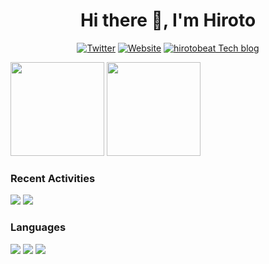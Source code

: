<h1 align="center">Hi there 👋, I'm Hiroto</h1>

<p align="center">
  <a href="https://x.com/hirotobeat"><img src="https://img.shields.io/twitter/follow/hirotobeat?label=Twitter&logo=twitter&style=flat" alt="Twitter"></a>
  <a href="https://hirotobeat.com"><img src="https://img.shields.io/badge/Website-hirotobeat.com-blue?style=flat&logo=google-chrome" alt="Website"></a>
  <a href="https://hirotobeat.vercel.app"><img src="https://img.shields.io/badge/Portfolio-hirotobeat.vercel.app-blue?style=flat&logo=vercel" alt="hirotobeat Tech blog"></a>
</p>

<p align="left">
  <a href="https://github.com/anuraghazra/github-readme-stats"><img height="150px" src="https://github-readme-stats.vercel.app/api?username=hirayamahiroto&count_private=true&show_icons=true&custom_title=GitHub%20Stats&hide_border=true&theme=transparent" /></a>
  <a href="https://github.com/DenverCoder1/github-readme-streak-stats"><img height="150px" src="https://github-readme-streak-stats.herokuapp.com/?user=hirayamahiroto&theme=transparent&hide_border=true" /></a>
</p>

### Recent Activities

[![](http://github-profile-summary-cards.vercel.app/api/cards/profile-details?username=hirayamahiroto&theme=transparent)](https://github.com/vn7n24fzkq/github-profile-summary-cards)
[![](https://github-readme-activity-graph.vercel.app/graph?username=hirayamahiroto&theme=github-dark-dimmed&custom_title=Contribution%20Graph%20in%20the%20last%2031%20days&hide_border=true)](https://github.com/Ashutosh00710/github-readme-activity-graph)

### Languages

[![](http://github-profile-summary-cards.vercel.app/api/cards/repos-per-language?username=hirayamahiroto&theme=transparent)](https://github.com/vn7n24fzkq/github-profile-summary-cards)
[![](http://github-profile-summary-cards.vercel.app/api/cards/most-commit-language?username=hirayamahiroto&theme=transparent)](https://github.com/vn7n24fzkq/github-profile-summary-cards)
[![](https://github-readme-stats.vercel.app/api/top-langs/?username=hirayamahiroto&layout=compact&count_private=true&show_icons=true&theme=transparent&hide_border=true)](https://github.com/anuraghazra/github-readme-stats)


